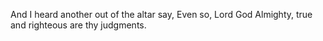 And I heard another out of the altar say, Even so, Lord God Almighty, true and righteous are thy judgments.
